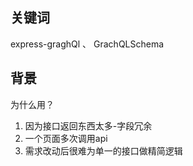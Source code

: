 ## 关键词

express-graghQl 、 GrachQLSchema
## 背景

为什么用？
1. 因为接口返回东西太多-字段冗余
2. 一个页面多次调用api
3. 需求改动后很难为单一的接口做精简逻辑
